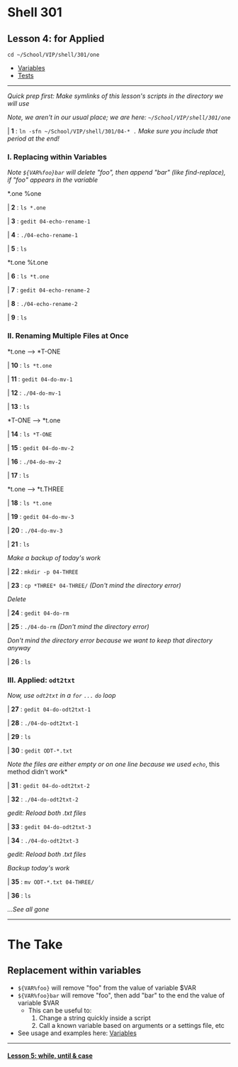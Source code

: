 # Shell 301
## Lesson 4: for Applied

`cd ~/School/VIP/shell/301/one`

- [Variables](https://github.com/inkVerb/vip/blob/master/Cheat-Sheets/Variables.md)
- [Tests](https://github.com/inkVerb/vip/blob/master/Cheat-Sheets/Tests.md)

___

*Quick prep first: Make symlinks of this lesson's scripts in the directory we will use*

*Note, we aren't in our usual place; we are here: `~/School/VIP/shell/301/one`*

| **1** : `ln -sfn ~/School/VIP/shell/301/04-* .` *Make sure you include that period at the end!*

### I. Replacing within Variables

*Note `${VAR%foo}bar` will delete "foo", then append "bar" (like find-replace), if "foo" appears in the variable*

*.one %one

| **2** : `ls *.one`

| **3** : `gedit 04-echo-rename-1`

| **4** : `./04-echo-rename-1`

| **5** : `ls`

*t.one %t.one

| **6** : `ls *t.one`

| **7** : `gedit 04-echo-rename-2`

| **8** : `./04-echo-rename-2`

| **9** : `ls`

### II. Renaming Multiple Files at Once

*t.one --> *T-ONE

| **10** : `ls *t.one`

| **11** : `gedit 04-do-mv-1`

| **12** : `./04-do-mv-1`

| **13** : `ls`

*T-ONE --> *t.one

| **14** : `ls *T-ONE`

| **15** : `gedit 04-do-mv-2`

| **16** : `./04-do-mv-2`

| **17** : `ls`

*t.one --> *t.THREE

| **18** : `ls *t.one`

| **19** : `gedit 04-do-mv-3`

| **20** : `./04-do-mv-3`

| **21** : `ls`

*Make a backup of today's work*

| **22** : `mkdir -p 04-THREE`

| **23** : `cp *THREE* 04-THREE/` *(Don't mind the directory error)*

*Delete*

| **24** : `gedit 04-do-rm`

| **25** : `./04-do-rm` *(Don't mind the directory error)*

*Don't mind the directory error because we want to keep that directory anyway*

| **26** : `ls`

### III. Applied: `odt2txt`

*Now, use `odt2txt` in a `for` `...` `do` loop*

| **27** : `gedit 04-do-odt2txt-1`

| **28** : `./04-do-odt2txt-1`

| **29** : `ls`

| **30** : `gedit ODT-*.txt`

*Note the files are either empty or on one line because we used `echo`*, this method didn't work*

| **31** : `gedit 04-do-odt2txt-2`

| **32** : `./04-do-odt2txt-2`

*gedit: Reload both .txt files*

| **33** : `gedit 04-do-odt2txt-3`

| **34** : `./04-do-odt2txt-3`

*gedit: Reload both .txt files*

*Backup today's work*

| **35** : `mv ODT-*.txt 04-THREE/`

| **36** : `ls`

*...See all gone*

___

# The Take

## Replacement within variables
- `${VAR%foo}` will remove "foo" from the value of variable $VAR
- `${VAR%foo}bar` will remove "foo", then add "bar" to the end the value of variable $VAR
  - This can be useful to:
    1. Change a string quickly inside a script
    2. Call a known variable based on arguments or a settings file, etc
- See usage and examples here: [Variables](https://github.com/inkVerb/vip/blob/master/Cheat-Sheets/Variables.md)
___

#### [Lesson 5: while, until & case](https://github.com/inkVerb/vip/blob/master/301-shell/Lesson-05.md)
